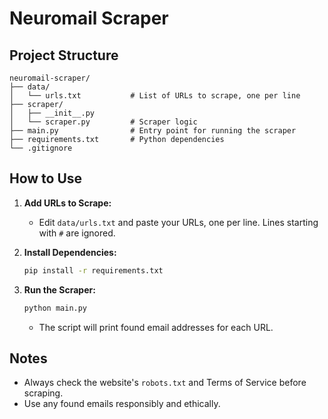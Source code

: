 # Neuromail Scraper

## Project Structure

```
neuromail-scraper/
├── data/
│   └── urls.txt           # List of URLs to scrape, one per line
├── scraper/
│   ├── __init__.py
│   └── scraper.py         # Scraper logic
├── main.py                # Entry point for running the scraper
├── requirements.txt       # Python dependencies
└── .gitignore
```

## How to Use

1. **Add URLs to Scrape:**
   - Edit `data/urls.txt` and paste your URLs, one per line. Lines starting with `#` are ignored.

2. **Install Dependencies:**
   ```bash
   pip install -r requirements.txt
   ```

3. **Run the Scraper:**
   ```bash
   python main.py
   ```
   - The script will print found email addresses for each URL.

## Notes
- Always check the website's `robots.txt` and Terms of Service before scraping.
- Use any found emails responsibly and ethically. 